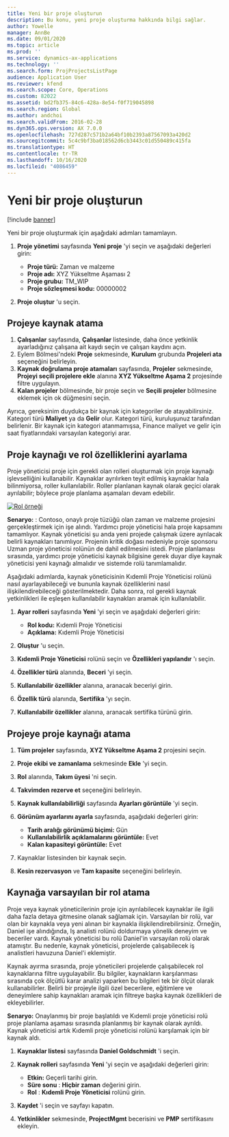 ```yaml
---
title: Yeni bir proje oluşturun
description: Bu konu, yeni proje oluşturma hakkında bilgi sağlar.
author: Yowelle
manager: AnnBe
ms.date: 09/01/2020
ms.topic: article
ms.prod: ''
ms.service: dynamics-ax-applications
ms.technology: ''
ms.search.form: ProjProjectsListPage
audience: Application User
ms.reviewer: kfend
ms.search.scope: Core, Operations
ms.custom: 82022
ms.assetid: bd2fb375-84c6-428a-8e54-f0f719045898
ms.search.region: Global
ms.author: andchoi
ms.search.validFrom: 2016-02-28
ms.dyn365.ops.version: AX 7.0.0
ms.openlocfilehash: 727d287c571b2a64bf10b2393a87567093a420d2
ms.sourcegitcommit: 5c4c9bf3ba018562d6cb3443c01d550489c415fa
ms.translationtype: HT
ms.contentlocale: tr-TR
ms.lasthandoff: 10/16/2020
ms.locfileid: "4086459"
---
```

# <a name="create-a-new-project"></a>Yeni bir proje oluşturun

[!include [banner](../includes/banner.md)]

Yeni bir proje oluşturmak için aşağıdaki adımları tamamlayın.

1. **Proje yönetimi** sayfasında **Yeni proje** 'yi seçin ve aşağıdaki değerleri girin:

    - **Proje türü:** Zaman ve malzeme
    - **Proje adı:** XYZ Yükseltme Aşaması 2
    - **Proje grubu:** TM\_WIP
    - **Proje sözleşmesi kodu:** 00000002

2. **Proje oluştur** 'u seçin.

## <a name="assign-a-resource-to-a-project"></a>Projeye kaynak atama

1. **Çalışanlar** sayfasında, **Çalışanlar** listesinde, daha önce yetkinlik ayarladığınız çalışana ait kaydı seçin ve çalışan kaydını açın.
2. Eylem Bölmesi'ndeki **Proje** sekmesinde, **Kurulum** grubunda **Projeleri ata** seçeneğini belirleyin.
3. **Kaynak doğrulama proje atamaları** sayfasında, **Projeler** sekmesinde, **Projeyi seçili projelere ekle** alanına **XYZ Yükseltme Aşama 2** projesinde filtre uygulayın.
4. **Kalan projeler** bölmesinde, bir proje seçin ve **Seçili projeler** bölmesine eklemek için ok düğmesini seçin.

Ayrıca, gereksinim duydukça bir kaynak için kategoriler de atayabilirsiniz. Kategori türü **Maliyet** ya da **Gelir** olur. Kategori türü, kuruluşunuz tarafından belirlenir. Bir kaynak için kategori atanmamışsa, Finance maliyet ve gelir için saat fiyatlarındaki varsayılan kategoriyi arar.

## <a name="set-up-project-resource-and-role-characteristics"></a>Proje kaynağı ve rol özelliklerini ayarlama

Proje yöneticisi proje için gerekli olan rolleri oluşturmak için proje kaynağı işlevselliğini kullanabilir. Kaynaklar ayrılırken teyit edilmiş kaynaklar hala bilinmiyorsa, roller kullanılabilir. Roller planlanan kaynak olarak geçici olarak ayrılabilir; böylece proje planlama aşamaları devam edebilir.

[![Rol örneği](./media/projectresourcing05.jpg)](./media/projectresourcing05.jpg) 

**Senaryo:** : Contoso, onaylı proje tüzüğü olan zaman ve malzeme projesini gerçekleştirmek için işe alındı. Yardımcı proje yöneticisi hala proje kapsamını tamamlıyor. Kaynak yöneticisi şu anda yeni projede çalışmak üzere ayrılacak belirli kaynakları tanımlıyor. Projenin kritik doğası nedeniyle proje sponsoru Uzman proje yöneticisi rolünün de dahil edilmesini istedi. Proje planlaması sırasında, yardımcı proje yöneticisi kaynak bilgisine gerek duyar diye kaynak yöneticisi yeni kaynağı almalıdır ve sistemde rolü tanımlamalıdır.

Aşağıdaki adımlarda, kaynak yöneticisinin Kıdemli Proje Yöneticisi rolünü nasıl ayarlayabileceği ve bununla kaynak özelliklerini nasıl ilişkilendirebileceği gösterilmektedir. Daha sonra, rol gerekli kaynak yetkinlikleri ile eşleşen kullanılabilir kaynakları aramak için kullanılabilir.

1. **Ayar rolleri** sayfasında **Yeni** 'yi seçin ve aşağıdaki değerleri girin:

    - **Rol kodu:** Kıdemli Proje Yöneticisi
    - **Açıklama:** Kıdemli Proje Yöneticisi

2. **Oluştur** 'u seçin.
3. **Kıdemli Proje Yöneticisi** rolünü seçin ve **Özellikleri yapılandır** 'ı seçin.
4. **Özellikler türü** alanında, **Beceri** 'yi seçin.
5. **Kullanılabilir özellikler** alanına, aranacak beceriyi girin.
6. **Özellik türü** alanında, **Sertifika** 'yı seçin.
7. **Kullanılabilir özellikler** alanına, aranacak sertifika türünü girin.

## <a name="assign-a-project-resource-to-a-project"></a>Projeye proje kaynağı atama

1. **Tüm projeler** sayfasında, **XYZ Yükseltme Aşama 2** projesini seçin.
2. **Proje ekibi ve zamanlama** sekmesinde **Ekle** 'yi seçin.
3. **Rol** alanında, **Takım üyesi** 'ni seçin.
4. **Takvimden rezerve et** seçeneğini belirleyin.
5. **Kaynak kullanılabilirliği** sayfasında **Ayarları görüntüle** 'yi seçin.
6. **Görünüm ayarlarını ayarla** sayfasında, aşağıdaki değerleri girin:

    - **Tarih aralığı görünümü biçimi:** Gün
    - **Kullanılabilirlik açıklamalarını görüntüle:** Evet
    - **Kalan kapasiteyi görüntüle:** Evet

7. Kaynaklar listesinden bir kaynak seçin.
8. **Kesin rezervasyon** ve **Tam kapasite** seçeneğini belirleyin.

## <a name="assign-a-resource-to-a-default-role"></a>Kaynağa varsayılan bir rol atama

Proje veya kaynak yöneticilerinin proje için ayrılabilecek kaynaklar ile ilgili daha fazla detaya gitmesine olanak sağlamak için. Varsayılan bir rolü, var olan bir kaynakla veya yeni alınan bir kaynakla ilişkilendirebilirsiniz. Örneğin, Daniel işe alındığında, Iş analisti rolünü doldurmaya yönelik deneyim ve beceriler vardı. Kaynak yöneticisi bu rolü Daniel'in varsayılan rolü olarak atamıştır. Bu nedenle, kaynak yöneticisi, projelerde çalışabilecek iş analistleri havuzuna Daniel'i eklemiştir.

Kaynak ayırma sırasında, proje yöneticileri projelerde çalışabilecek rol kaynaklarına filtre uygulayabilir. Bu bilgiler, kaynakların karşılanması sırasında çok ölçütlü karar analizi yaparken bu bilgileri tek bir ölçüt olarak kullanabilirler. Belirli bir projeyle ilgili özel becerilere, eğitimlere ve deneyimlere sahip kaynakları aramak için filtreye başka kaynak özellikleri de ekleyebilirler.

**Senaryo:** Onaylanmış bir proje başlatıldı ve Kıdemli proje yöneticisi rolü proje planlama aşaması sırasında planlanmış bir kaynak olarak ayrıldı. Kaynak yöneticisi artık Kıdemli proje yöneticisi rolünü karşılamak için bir kaynak aldı.

1. **Kaynaklar listesi** sayfasında **Daniel Goldschmidt** 'i seçin.
2. **Kaynak rolleri** sayfasında **Yeni** 'yi seçin ve aşağıdaki değerleri girin:

    - **Etkin:** Geçerli tarihi girin.
    - **Süre sonu** : **Hiçbir zaman** değerini girin.
    - **Rol** : **Kıdemli Proje Yöneticisi** rolünü girin.

3. **Kaydet** 'i seçin ve sayfayı kapatın.
4. **Yetkinlikler** sekmesinde, **ProjectMgmt** becerisini ve **PMP** sertifikasını ekleyin.
